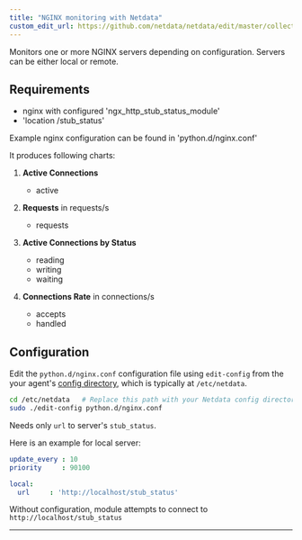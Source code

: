 ```yaml
---
title: "NGINX monitoring with Netdata"
custom_edit_url: https://github.com/netdata/netdata/edit/master/collectors/python.d.plugin/nginx/README.md
---
```




Monitors one or more NGINX servers depending on configuration. Servers can be either local or remote.

## Requirements

-   nginx with configured 'ngx_http_stub_status_module'
-   'location /stub_status'

Example nginx configuration can be found in 'python.d/nginx.conf'

It produces following charts:

1.  **Active Connections**

    -   active

2.  **Requests** in requests/s

    -   requests

3.  **Active Connections by Status**

    -   reading
    -   writing
    -   waiting

4.  **Connections Rate** in connections/s

    -   accepts
    -   handled

## Configuration

Edit the `python.d/nginx.conf` configuration file using `edit-config` from the your agent's [config
directory](/docs/agent/step-by-step/step-04#find-your-netdataconf-file), which is typically at `/etc/netdata`.

```bash
cd /etc/netdata   # Replace this path with your Netdata config directory, if different
sudo ./edit-config python.d/nginx.conf
```

Needs only `url` to server's `stub_status`.

Here is an example for local server:

```yaml
update_every : 10
priority     : 90100

local:
  url     : 'http://localhost/stub_status'
```

Without configuration, module attempts to connect to `http://localhost/stub_status`

---


